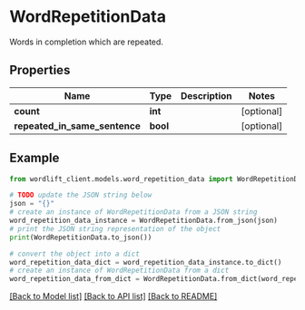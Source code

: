 # WordRepetitionData

Words in completion which are repeated.

## Properties

Name | Type | Description | Notes
------------ | ------------- | ------------- | -------------
**count** | **int** |  | [optional] 
**repeated_in_same_sentence** | **bool** |  | [optional] 

## Example

```python
from wordlift_client.models.word_repetition_data import WordRepetitionData

# TODO update the JSON string below
json = "{}"
# create an instance of WordRepetitionData from a JSON string
word_repetition_data_instance = WordRepetitionData.from_json(json)
# print the JSON string representation of the object
print(WordRepetitionData.to_json())

# convert the object into a dict
word_repetition_data_dict = word_repetition_data_instance.to_dict()
# create an instance of WordRepetitionData from a dict
word_repetition_data_from_dict = WordRepetitionData.from_dict(word_repetition_data_dict)
```
[[Back to Model list]](../README.md#documentation-for-models) [[Back to API list]](../README.md#documentation-for-api-endpoints) [[Back to README]](../README.md)


